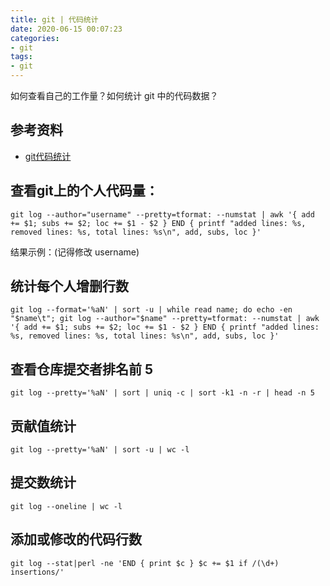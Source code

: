 ```yaml
---
title: git | 代码统计
date: 2020-06-15 00:07:23
categories:
- git
tags:
- git
---
```

如何查看自己的工作量？如何统计 git 中的代码数据？

<!-- more -->

## 参考资料

- [git代码统计](https://segmentfault.com/a/1190000008542123)

## 查看git上的个人代码量：

```git
git log --author="username" --pretty=tformat: --numstat | awk '{ add += $1; subs += $2; loc += $1 - $2 } END { printf "added lines: %s, removed lines: %s, total lines: %s\n", add, subs, loc }'
```

结果示例：(记得修改 username)

## 统计每个人增删行数

```git
git log --format='%aN' | sort -u | while read name; do echo -en "$name\t"; git log --author="$name" --pretty=tformat: --numstat | awk '{ add += $1; subs += $2; loc += $1 - $2 } END { printf "added lines: %s, removed lines: %s, total lines: %s\n", add, subs, loc }'
```

## 查看仓库提交者排名前 5

```git
git log --pretty='%aN' | sort | uniq -c | sort -k1 -n -r | head -n 5
```

## 贡献值统计

```git
git log --pretty='%aN' | sort -u | wc -l
```

## 提交数统计

```git
git log --oneline | wc -l
```

## 添加或修改的代码行数

```git
git log --stat|perl -ne 'END { print $c } $c += $1 if /(\d+) insertions/'
```



